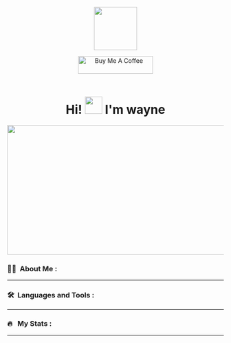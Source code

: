 <p align="center"><img src="https://media.giphy.com/media/M9gbBd9nbDrOTu1Mqx/giphy.gif" width="100"/></p>
<p align="center">
<!-- <a href="https://www.linkedin.com/in/kakbar"><img src="https://img.shields.io/badge/LinkedIn-blue?style=for-the-badge&logo=linkedin&logoColor=white" alt="LinkedIn Badge"></a>
</p> -->
<p align="center">
  <a href="https://www.buymeacoffee.com/yky32" target="_blank"><img src="https://cdn.buymeacoffee.com/buttons/default-orange.png" alt="Buy Me A Coffee" height="41" width="174"></a>
  </p>
  <p align="center"><img src="https://komarev.com/ghpvc/?username=yky32&style=flat-square&color=blue" alt=""></p>

  <h1 align="center">
    Hi!
    <img src="https://media.giphy.com/media/hvRJCLFzcasrR4ia7z/giphy.gif" width="40">
    I'm wayne
  </h1>

  <p align="center"><img src="https://media.giphy.com/media/dWesBcTLavkZuG35MI/giphy.gif" width="600" height="300"  />
</p>

### :man_technologist: &nbsp;About Me :

---

### 🛠 &nbsp;Languages and Tools :

---

### 🔥 &nbsp; My Stats :

---
